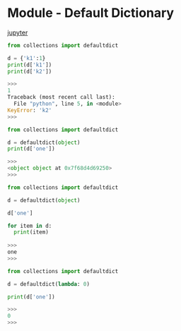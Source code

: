 
Module - Default Dictionary
======

[]()

[jupyter](https://nbviewer.jupyter.org/github/jmportilla/Complete-Python-Bootcamp/blob/master/Collections%20Module.ipynb)

```python
from collections import defaultdict

d = {'k1':1}
print(d['k1'])
print(d['k2'])

>>>
1
Traceback (most recent call last):
  File "python", line 5, in <module>
KeyError: 'k2'
>>>
```

```python
from collections import defaultdict

d = defaultdict(object)
print(d['one'])

>>>
<object object at 0x7f68d4d69250>
>>>
```

```python
from collections import defaultdict

d = defaultdict(object)

d['one']

for item in d:
  print(item)
  
>>>
one
>>>
```

```python
from collections import defaultdict

d = defaultdict(lambda: 0)

print(d['one'])

>>>
0
>>>
```

